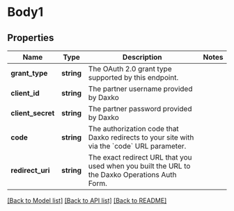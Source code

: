 # Body1

## Properties
Name | Type | Description | Notes
------------ | ------------- | ------------- | -------------
**grant_type** | **string** | The OAuth 2.0 grant type supported by this endpoint. | 
**client_id** | **string** | The partner username provided by Daxko | 
**client_secret** | **string** | The partner password provided by Daxko | 
**code** | **string** | The authorization code that Daxko redirects to your site with via the &#x60;code&#x60; URL parameter. | 
**redirect_uri** | **string** | The exact redirect URL that you used when you built the URL to the Daxko Operations Auth Form. | 

[[Back to Model list]](../README.md#documentation-for-models) [[Back to API list]](../README.md#documentation-for-api-endpoints) [[Back to README]](../README.md)


